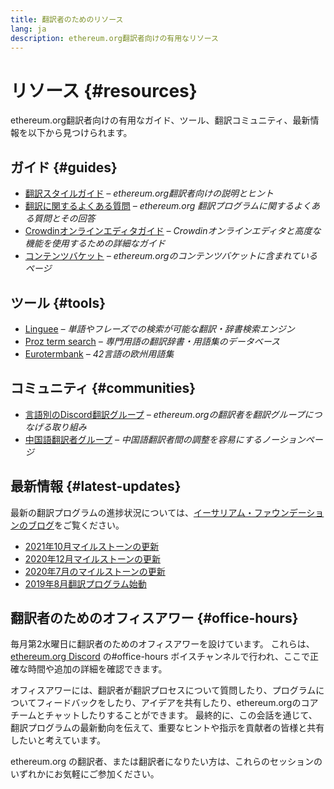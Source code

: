 ```yaml
---
title: 翻訳者のためのリソース
lang: ja
description: ethereum.org翻訳者向けの有用なリソース
---
```


# リソース {#resources}

ethereum.org翻訳者向けの有用なガイド、ツール、翻訳コミュニティ、最新情報を以下から見つけられます。

## ガイド {#guides}

- [翻訳スタイルガイド](/contributing/translation-program/translators-guide/) _– ethereum.org翻訳者向けの説明とヒント_
- [翻訳に関するよくある質問](/contributing/translation-program/faq/) _– ethereum.org 翻訳プログラムに関するよくある質問とその回答_
- [Crowdinオンラインエディタガイド](https://support.crowdin.com/online-editor/) _– Crowdinオンラインエディタと高度な機能を使用するための詳細なガイド_
- [コンテンツバケット](/contributing/translation-program/content-buckets/) _– ethereum.orgのコンテンツバケットに含まれているページ_

## ツール {#tools}

- [Linguee](https://www.linguee.com/) _– 単語やフレーズでの検索が可能な翻訳・辞書検索エンジン_
- [Proz term search](https://www.proz.com/search/) _– 専門用語の翻訳辞書・用語集のデータベース_
- [Eurotermbank](https://www.eurotermbank.com/) _– 42言語の欧州用語集_

## コミュニティ {#communities}

- [言語別のDiscord翻訳グループ](https://discord.gg/ethereum-org) _– ethereum.orgの翻訳者を翻訳グループにつなげる取り組み_
- [中国語翻訳者グループ](https://www.notion.so/Ethereum-org-05375fe0a94c4214acaf90f42ba40171) _– 中国語翻訳者間の調整を容易にするノーションページ_

## 最新情報 {#latest-updates}

最新の翻訳プログラムの進捗状況については、[イーサリアム・ファウンデーションのブログ](https://blog.ethereum.org/)をご覧ください。

- [2021年10月マイルストーンの更新](https://blog.ethereum.org/2021/10/04/translation-program-update/)
- [2020年12月マイルストーンの更新](https://blog.ethereum.org/2020/12/21/translation-program-milestones-updates-20/)
- [2020年7月のマイルストーンの更新](https://blog.ethereum.org/2020/07/29/ethdotorg-translation-milestone/)
- [2019年8月翻訳プログラム始動](https://blog.ethereum.org/2019/08/20/translating-ethereum-for-our-global-community/)

## 翻訳者のためのオフィスアワー {#office-hours}

毎月第2水曜日に翻訳者のためのオフィスアワーを設けています。 これらは、[ethereum.org Discord](https://discord.gg/ethereum-org) の#office-hours ボイスチャンネルで行われ、ここで正確な時間や追加の詳細を確認できます。

オフィスアワーには、翻訳者が翻訳プロセスについて質問したり、プログラムについてフィードバックをしたり、アイデアを共有したり、ethereum.orgのコアチームとチャットしたりすることができます。 最終的に、この会話を通じて、翻訳プログラムの最新動向を伝えて、重要なヒントや指示を貢献者の皆様と共有したいと考えています。

ethereum.org の翻訳者、または翻訳者になりたい方は、これらのセッションのいずれかにお気軽にご参加ください。
